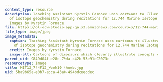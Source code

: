 ```yaml
---
content_type: resource
description: Teaching Assistant Kyrstin Fornace uses cartoons to illustrate concepts
  of isotope geochemistry during recitations for 12.744 Marine Isotope Chemistry.
  Images by Kyrstin Fornace.
file: https://ol-ocw-studio-app-qa.s3.amazonaws.com/courses/12-744-marine-isotope-chemistry-fall-2012/5ba9b65ee0b7acca43a0494bdceecdec_MIT12_744F12_Week10-thumb.jpg
file_type: image/jpeg
image_metadata:
  caption: Teaching Assistant Kyrstin Fornace uses cartoons to illustrate concepts
    of isotope geochemistry during recitations for 12.744 Marine Isotope Chemistry.
  credit: Images by Kyrstin Fornace.
  image-alt: Cartoons of dinosaurs which cleverly illustrate concepts of isotope geochemistry.
parent_uid: 9849d04f-e28c-79da-c42b-53e91c92073c
resourcetype: Image
title: MIT12_744F12_Week10-thumb.jpg
uid: 5ba9b65e-e0b7-acca-43a0-494bdceecdec
---
```


